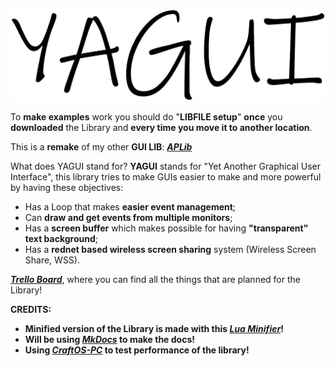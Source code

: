 ![](./logo.png)

To **make examples** work you should do "**LIBFILE setup**" **once** you **downloaded** the Library and **every time you move it to another location**.

This is a **remake** of my other **GUI LIB**: [***APLib***](https://github.com/hds536jhmk/APLib)

What does YAGUI stand for? **YAGUI** stands for "Yet Another Graphical User Interface", this library tries to make GUIs easier to make and more powerful by having these objectives:
* Has a Loop that makes **easier event management**;
* Can **draw and get events from multiple monitors**;
* Has a **screen buffer** which makes possible for having **"transparent" text background**;
* Has a **rednet based wireless screen sharing** system (Wireless Screen Share, WSS).

[***Trello Board***](https://trello.com/b/neTyIWej/yagui), where you can find all the things that are planned for the Library!

**CREDITS:**
* **Minified version of the Library is made with this **[***Lua Minifier***](https://github.com/mathiasbynens/mothereff.in/tree/master/lua-minifier)**!**
* **Will be using **[***MkDocs***](https://www.mkdocs.org/)** to make the docs!**
* **Using **[***CraftOS-PC***](https://github.com/MCJack123/craftos2)** to test performance of the library!**
